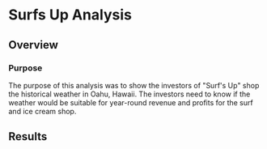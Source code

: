 # Surfs Up Analysis
## Overview
### Purpose
The purpose of this analysis was to show the investors of "Surf's Up" shop the historical weather in Oahu, Hawaii. The investors need to know if the weather would be suitable for year-round revenue and profits for the surf and ice cream shop. 

## Results
